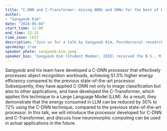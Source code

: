 ```yaml
---
title: "C-DNN and C-Transformer: mixing ANNs and SNNs for the best of both worlds"
author:
- "Sangyeob Kim"
date: "2024-05-04"
start_time: 11:00
end_time: 12:15
time_zone: CEST
description: "Join us for a talk by Sangyeob Kim, Postdoctoral researcher at KAIST, on designing efficient accelerators that mix SNNs and ANNs."
upcoming: true
speaker_photo: sangyeob-kim.jpeg
speaker_bio: 'Sangyeob Kim (Student Member, IEEE) received the B.S., M.S. and Ph.D. degrees from the School of Electrical Engineering, Korea Advanced Institute of Science and Technology (KAIST), Daejeon, South Korea, in 2018, 2020 and 2023, respectively. He is currently a Post-Doctoral Associate with the KAIST. His current research interests include energy-efficient system-on-chip design, especially focused on deep neural network accelerators, neuromorphic hardware, and computing-in-memory accelerators.'
---
```


 Sangyeob and his team have developed a C-DNN processor that effectively processes object recognition workloads, achieving 51.3% higher energy efficiency compared to the previous state-of-the-art processor. Subsequently, they have applied C-DNN not only to image classification but also to other applications, and have developed the C-Transformer, which applies this technique to a Large Language Model (LLM). As a result, they demonstrate that the energy consumed in LLM can be reduced by 30% to 72% using the C-DNN technique, compared to the previous state-of-the-art processor. In this talk, we will introduce the processor developed for C-DNN and C-Transformer, and discuss how neuromorphic computing can be used in actual applications in the future.
